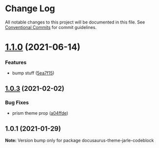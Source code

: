 # Change Log

All notable changes to this project will be documented in this file.
See [Conventional Commits](https://conventionalcommits.org) for commit guidelines.

# [1.1.0](https://github.com/4Catalyzer/docusaurus-plugin-react-metadata/compare/v1.0.3...v1.1.0) (2021-06-14)


### Features

* bump stuff ([5ea7f15](https://github.com/4Catalyzer/docusaurus-plugin-react-metadata/commit/5ea7f150ac3a18f0a0810ce48373cee04164803c))





## [1.0.3](https://github.com/4Catalyzer/docusaurus-plugin-react-metadata/compare/v1.0.2...v1.0.3) (2021-02-02)


### Bug Fixes

* prism theme prop ([a04ffde](https://github.com/4Catalyzer/docusaurus-plugin-react-metadata/commit/a04ffdeefa1eec4bc07aa16917c8732957a2e77f))





## 1.0.1 (2021-01-29)

**Note:** Version bump only for package docusaurus-theme-jarle-codeblock
